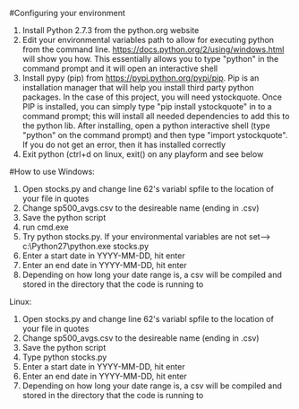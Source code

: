 
#Configuring your environment

1.  Install Python 2.7.3 from the python.org website
2.  Edit your environmental variables path to allow for executing python from the command line. https://docs.python.org/2/using/windows.html will show you how.  This essentially allows you to type "python" in the command prompt and it will open an interactive shell
3.  Install pypy (pip) from https://pypi.python.org/pypi/pip.  Pip is an installation manager that will help you install third party python packages.  In the case of this project, you will need ystockquote.  Once PIP is installed, you can simply type "pip install ystockquote" in to a command prompt; this will install all needed dependencies to add this to the python lib.  After installing, open a python interactive shell (type "python" on the command prompt) and then type "import ystockquote".  If you do not get an error, then it has installed correctly
4.  Exit python (ctrl+d on linux, exit() on any playform and see below

#How to use
Windows:
1. Open stocks.py and change line 62's variabl spfile to the location of your file in quotes
2. Change sp500_avgs.csv to the desireable name (ending in .csv)
3. Save the python script
4. run cmd.exe
5. Try python stocks.py.  If your environmental variables are not set--> c:\Python27\python.exe stocks.py
6. Enter a start date in YYYY-MM-DD, hit enter
7. Enter an end date in YYYY-MM-DD, hit enter
8. Depending on how long your date range is, a csv will be compiled and stored in the directory that the code is running to

Linux:

1. Open stocks.py and change line 62's variabl spfile to the location of your file in quotes
2. Change sp500_avgs.csv to the desireable name (ending in .csv)
3. Save the python script
4. Type python stocks.py
6. Enter a start date in YYYY-MM-DD, hit enter
7. Enter an end date in YYYY-MM-DD, hit enter
8. Depending on how long your date range is, a csv will be compiled and stored in the directory that the code is running to



